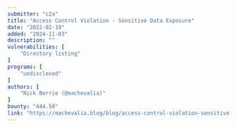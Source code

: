 ```yaml
---
submitter: "c2a"
title: "Access Control Violation - Sensitive Data Exposure"
date: "2022-02-19"
added: "2024-11-03"
description: ""
vulnerabilities: [
    "Directory listing"
]
programs: [
    "undisclosed"
]
authors: [
    "Nick Berrie (@machevalia)"
]
bounty: "444.50"
link: "https://machevalia.blog/blog/access-control-violation-sensitive-data-exposure"
---
```




